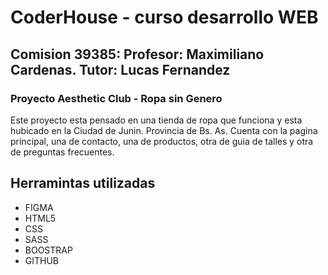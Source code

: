 # CoderHouse - curso desarrollo WEB
## Comision 39385: Profesor: Maximiliano Cardenas. Tutor: Lucas Fernandez
###  Proyecto Aesthetic Club - Ropa sin Genero

Este proyecto esta pensado en una tienda de ropa que funciona y esta hubicado en la Ciudad de Junin. Provincia de Bs. As. Cuenta con la pagina principal, una de contacto, una de productos, otra de guia de talles y otra de preguntas frecuentes.

## Herramintas utilizadas
- FIGMA
- HTML5
- CSS
- SASS
- BOOSTRAP
- GITHUB
